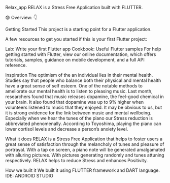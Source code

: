 Relax_app
RELAX is a Stress Free Application built with FLUTTER.

😎 Overview: 👇


Getting Started
This project is a starting point for a Flutter application.

A few resources to get you started if this is your first Flutter project:

Lab: Write your first Flutter app
Cookbook: Useful Flutter samples
For help getting started with Flutter, view our online documentation, which offers tutorials, samples, guidance on mobile development, and a full API reference.

Inspiration
The optimism of the an individual lies in their mental health. Studies say that people who balance both their physical and mental health have a great sense of self esteem. One of the notable methods to ameliorate our mental health is to listen to pleasing music. Last month, researchers found that music releases dopamine, the feel-good chemical in your brain. It also found that dopamine was up to 9% higher when volunteers listened to music that they enjoyed. It may be obvious to us, but it is strong evidence for the link between music and mental wellbeing. Especially when we hear the tunes of the piano our Stress reduction is abbreviated phenomenally. According to Toyoshima, playing the piano can lower cortisol levels and decrease a person’s anxiety level.

What it does
RELAX is a Stress Free Application that helps to foster users a great sense of satisfaction through the melancholy of tunes and pleasure of portrayal. With a tap on screen, a piano note will be generated amalgamated with alluring pictures. With pictures generating randomly and tunes attuning respectively. RELAX helps to reduce Stress and enhances Positivity.

How we built it
We built it using FLUTTER framework and DART language. IDE: ANDROID STUDIO

